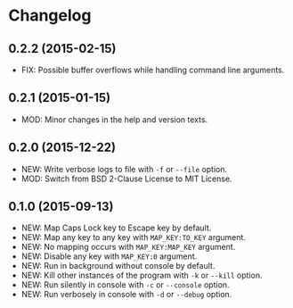 Changelog
=========

0.2.2 (2015-02-15)
------------------
- FIX: Possible buffer overflows while handling command line arguments.

0.2.1 (2015-01-15)
------------------
- MOD: Minor changes in the help and version texts.

0.2.0 (2015-12-22)
------------------
- NEW: Write verbose logs to file with `-f` or `--file` option.
- MOD: Switch from BSD 2-Clause License to MIT License.

0.1.0 (2015-09-13)
------------------
- NEW: Map Caps Lock key to Escape key by default.
- NEW: Map any key to any key with `MAP_KEY:TO_KEY` argument.
- NEW: No mapping occurs with `MAP_KEY:MAP_KEY` argument.
- NEW: Disable any key with `MAP_KEY:0` argument.
- NEW: Run in background without console by default.
- NEW: Kill other instances of the program with `-k` or `--kill` option.
- NEW: Run silently in console with `-c` or `--console` option.
- NEW: Run verbosely in console with `-d` or `--debug` option.
